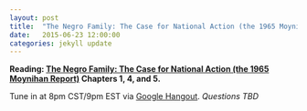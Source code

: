 ```yaml
---
layout: post
title:  "The Negro Family: The Case for National Action (the 1965 Moynihan Report)"
date:   2015-06-23 12:00:00
categories: jekyll update
---
```


**Reading: [The Negro Family: The Case for National Action (the 1965 Moynihan Report)](https://web.stanford.edu/~mrosenfe/Moynihan%27s%20The%20Negro%20Family.pdf) Chapters 1, 4, and 5.**

Tune in at 8pm CST/9pm EST via [Google Hangout](https://plus.google.com/hangouts/_/calendar/d2lsbGlhbXMucmViZWNjYUBnbWFpbC5jb20.bqtascc21grhvsndib903e67jk?authuser=0). *Questions TBD*
